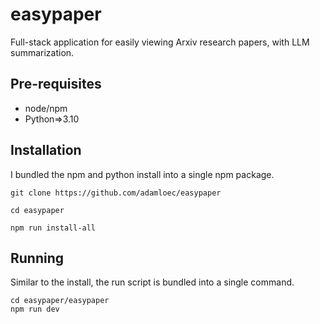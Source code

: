# easypaper
Full-stack application for easily viewing Arxiv research papers, with LLM summarization.

## Pre-requisites

- node/npm
- Python=>3.10

## Installation

I bundled the npm and python install into a single npm package.

```
git clone https://github.com/adamloec/easypaper
```

```
cd easypaper
```

```
npm run install-all
```

## Running

Similar to the install, the run script is bundled into a single command.

```
cd easypaper/easypaper
npm run dev
```